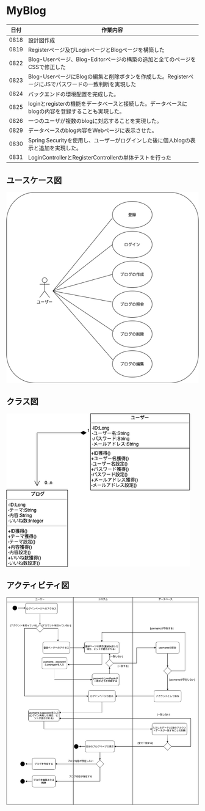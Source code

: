 # MyBlog

|日付|作業内容|
|--|--|
|0818|設計図作成|
|0819|Registerページ及びLoginページとBlogページを構築した|
|0822|Blog-Userページ、Blog-Editorページの構築の追加と全てのページをCSSで修正した|
|0823|Blog-UserページにBlogの編集と削除ボタンを作成した。RegisterページにJSでパスワードの一致判断を実現した|
|0824|バックエンドの環境配置を完成した。|
|0825|loginとregisterの機能をデータベースと接続した。データベースにblogの内容を登録することも実現した。|
|0826|一つのユーザが複数のblogに対応することを実現した。|
|0829|データベースのblog内容をWebページに表示させた。|
|0830|Spring Securityを使用し、ユーザーがログインした後に個人blogの表示と追加を実現した。|
|0831|LoginControllerとRegisterControllerの単体テストを行った|
## ユースケース図
![ユースケース図](drawio/0830%3A1.png)

## クラス図
![クラス図](drawio/0818%3A2.drawio.png)

## アクティビティ図
![クラス図](drawio/0830%3A3.drawio.png) 